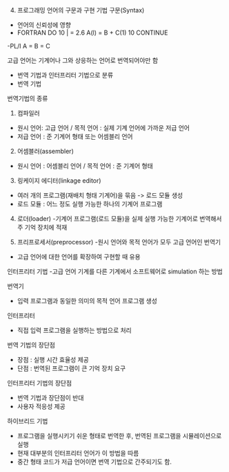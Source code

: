 4. 프로그래밍 언어의 구문과 구현 기법
구문(Syntax)
- 언어의 신뢰성에 영향
- FORTRAN
	DO 10 | = 2.6
	   A(l) = B + C(1)
         10 CONTINUE

-PL/I
	A = B = C

고급 언어는 기계어나 그와 상응하는 언어로 번역되어야만 함
- 번역 기법과 인터프리터 기법으로 분류
- 번역 기법

번역기법의 종류
1. 컴파일러
- 원시 언어: 고급 언어 / 목적 언어 : 실제 기계 언어에 가까운 저급 언어
- 저급 언어 : 준 기계어 형태 또는 어셈블리 언어

2. 어셈블러(assembler)
- 원시 언어 : 어셈블리 언어 / 목적 언어 : 준 기계어 형태

3. 링케이지 에디터(linkage editor)
- 여러 개의 프로그램(재배치 형태 기계어)을 묶음 -> 로드 모듈 생성
- 로드 모듈 : 어느 정도 실행 가능한 하나의 기계어 프로그램

4. 로더(loader)
-기계어 프로그램(로드 모듈)을 실제 실행 가능한 기계어로 번역해서 주 기억 장치에 적재

5. 프리프로세서(preprocessor)
-원시 언어와 목적 언어가 모두 고급 언어인 번역기
- 고급 언어에 대한 언어를 확장하여 구현할 때 유용

인터프리터 기법
-고급 언어 기계를 다른 기계에서 소프트웨어로 simulation 하는 방법

번역기
- 입력 프로그램과 동일한 의미의 목적 언어 프로그램 생성

인터프리터
- 직접 입력 프로그램을 실행하는 방법으로 처리

번역 기법의 장단점
- 장점 : 실행 시간 효율성 제공
- 단점 : 번역된 프로그램이 큰 기억 장치 요구

인터프리터 기법의 장단점
- 번역 기법과 장단점이 반대
- 사용자 적응성 제공

하이브리드 기법
- 프로그램을 실행시키기 쉬운 형태로 번역한 후, 번역된 프로그램을 시뮬레이션으로 실행
- 현재 대부분의 인터프리터 언어가 이 방법을 따름
- 중간 형태 코드가 저급 언어이면 번역 기법으로 간주되기도 함.